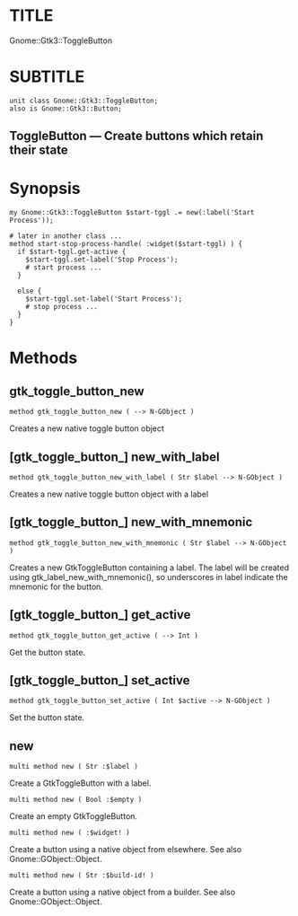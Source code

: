 TITLE
=====

Gnome::Gtk3::ToggleButton

SUBTITLE
========



    unit class Gnome::Gtk3::ToggleButton;
    also is Gnome::Gtk3::Button;

ToggleButton — Create buttons which retain their state
------------------------------------------------------

Synopsis
========

    my Gnome::Gtk3::ToggleButton $start-tggl .= new(:label('Start Process'));

    # later in another class ...
    method start-stop-process-handle( :widget($start-tggl) ) {
      if $start-tggl.get-active {
        $start-tggl.set-label('Stop Process');
        # start process ...
      }

      else {
        $start-tggl.set-label('Start Process');
        # stop process ...
      }
    }

Methods
=======

gtk_toggle_button_new
---------------------

    method gtk_toggle_button_new ( --> N-GObject )

Creates a new native toggle button object

[gtk_toggle_button_] new_with_label
-----------------------------------

    method gtk_toggle_button_new_with_label ( Str $label --> N-GObject )

Creates a new native toggle button object with a label

[gtk_toggle_button_] new_with_mnemonic
--------------------------------------

    method gtk_toggle_button_new_with_mnemonic ( Str $label --> N-GObject )

Creates a new GtkToggleButton containing a label. The label will be created using gtk_label_new_with_mnemonic(), so underscores in label indicate the mnemonic for the button.

[gtk_toggle_button_] get_active
-------------------------------

    method gtk_toggle_button_get_active ( --> Int )

Get the button state.

[gtk_toggle_button_] set_active
-------------------------------

    method gtk_toggle_button_set_active ( Int $active --> N-GObject )

Set the button state.

new
---

    multi method new ( Str :$label )

Create a GtkToggleButton with a label.

    multi method new ( Bool :$empty )

Create an empty GtkToggleButton.

    multi method new ( :$widget! )

Create a button using a native object from elsewhere. See also Gnome::GObject::Object.

    multi method new ( Str :$build-id! )

Create a button using a native object from a builder. See also Gnome::GObject::Object.

